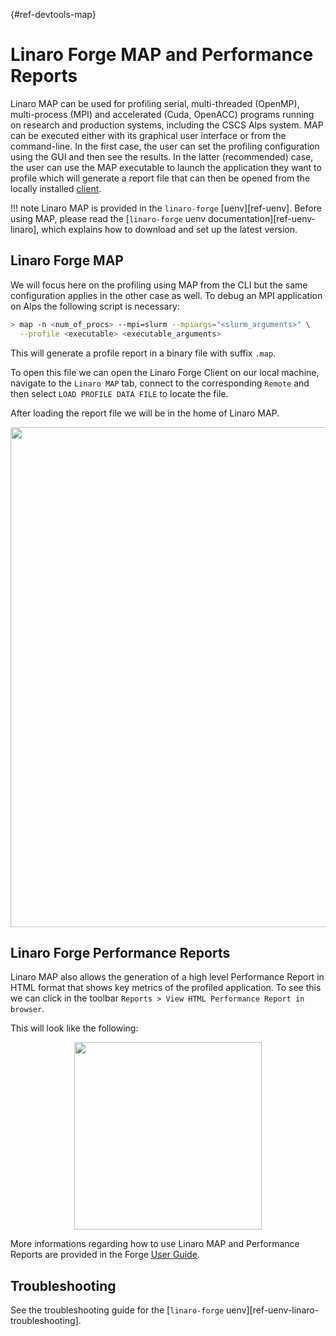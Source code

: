 [](){#ref-devtools-map}
# Linaro Forge MAP and Performance Reports

Linaro MAP can be used for profiling serial, multi-threaded (OpenMP), multi-process (MPI) and accelerated (Cuda, OpenACC) programs running on research and production systems, including the CSCS Alps system.
MAP can be executed either with its graphical user interface or from the command-line.
In the first case, the user can set the profiling configuration using the GUI and then see the results.
In the latter (recommended) case, the user can use the MAP executable to launch the application they want to profile which will generate a report file that can then be opened from the locally installed [client](https://docs.linaroforge.com/latest/html/forge/forge/installing/mac_install.html).

!!! note
    Linaro MAP is provided in the `linaro-forge` [uenv][ref-uenv].
    Before using MAP, please read the [`linaro-forge` uenv documentation][ref-uenv-linaro], which explains how to download and set up the latest version.

## Linaro Forge MAP

We will focus here on the profiling using MAP from the CLI but the same configuration applies in the other case as well.
To debug an MPI application on Alps the following script is necessary:

```bash
> map -n <num_of_procs> --mpi=slurm --mpiargs="<slurm_arguments>" \
  --profile <executable> <executable_arguments>
```

This will generate a profile report in a binary file with suffix `.map`.

To open this file we can open the Linaro Forge Client on our local machine, navigate to the `Linaro MAP` tab, connect to the corresponding `Remote` and then select `LOAD PROFILE DATA FILE` to locate the file.

After loading the report file we will be in the home of Linaro MAP.

<img src="https://raw.githubusercontent.com/iomaganaris/alps-uenv/refs/heads/linaro_map_docs_archive/docs/images/map-home.png" width="800" />

## Linaro Forge Performance Reports

Linaro MAP also allows the generation of a high level Performance Report in HTML format that shows key metrics of the profiled application.
To see this we can click in the toolbar `Reports > View HTML Performance Report in browser`.

This will look like the following:

<center>
<img src="https://raw.githubusercontent.com/iomaganaris/alps-uenv/refs/heads/linaro_map_docs_archive/docs/images/perf-report.png" width="300">
</center>

More informations regarding how to use Linaro MAP and Performance Reports are provided in the Forge [User Guide](https://docs.linaroforge.com/latest/html/forge/index.html).

## Troubleshooting

See the troubleshooting guide for the [`linaro-forge` uenv][ref-uenv-linaro-troubleshooting].
